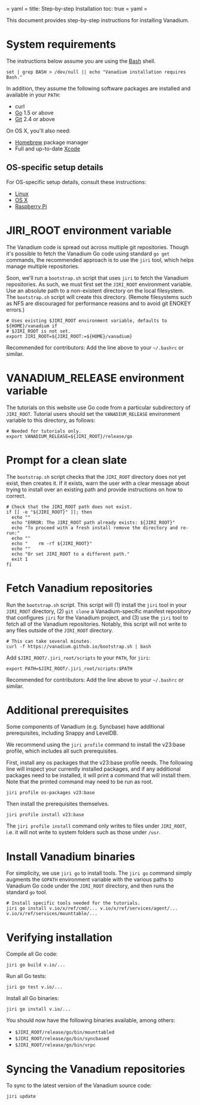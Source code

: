= yaml =
title: Step-by-step Installation
toc: true
= yaml =

This document provides step-by-step instructions for installing Vanadium.

# System requirements

The instructions below assume you are using the [Bash][why-bash] shell.
<!-- @checkForBash @test -->
```
set | grep BASH > /dev/null || echo "Vanadium installation requires Bash."
```

In addition, they assume the following software packages are installed and
available in your `PATH`:

- curl
- [Go][go-install] 1.5 or above
- [Git] 2.4 or above

On OS X, you'll also need:

- [Homebrew][brew] package manager
- Full and up-to-date [Xcode]

## OS-specific setup details

For OS-specific setup details, consult these instructions:

- [Linux]
- [OS X][os-x]
- [Raspberry Pi][rpi]

# JIRI_ROOT environment variable

The Vanadium code is spread out across multiple git repositories. Though it's
possible to fetch the Vanadium Go code using standard `go get` commands, the
recommended approach is to use the `jiri` tool, which helps manage multiple
repositories.

Soon, we'll run a `bootstrap.sh` script that uses `jiri` to fetch the Vanadium
repositories. As such, we must first set the `JIRI_ROOT` environment variable.
Use an absolute path to a non-existent directory on the local filesystem. The
`bootstrap.sh` script will create this directory. (Remote filesystems such as
NFS are discouraged for performance reasons and to avoid git ENOKEY errors.)
<!-- @define_JIRI_ROOT @test -->
```
# Uses existing $JIRI_ROOT environment variable, defaults to ${HOME}/vanadium if
# $JIRI_ROOT is not set.
export JIRI_ROOT=${JIRI_ROOT:=${HOME}/vanadium}
```

Recommended for contributors: Add the line above to your `~/.bashrc` or similar.

# VANADIUM_RELEASE environment variable

The tutorials on this website use Go code from a particular subdirectory of
`JIRI_ROOT`. Tutorial users should set the `VANADIUM_RELEASE` environment variable to
this directory, as follows:
<!-- @define_VANADIUM_RELEASE @test -->
```
# Needed for tutorials only.
export VANADIUM_RELEASE=${JIRI_ROOT}/release/go
```

# Prompt for a clean slate

The `bootstrap.sh` script checks that the `JIRI_ROOT` directory does not yet
exist, then creates it. If it exists, warn the user with a clear message about
trying to install over an existing path and provide instructions on how to
correct.

<!-- @check_JIRI_ROOT @test -->
```
# Check that the JIRI_ROOT path does not exist.
if [[ -e "${JIRI_ROOT}" ]]; then
  echo ""
  echo "ERROR: The JIRI_ROOT path already exists: ${JIRI_ROOT}"
  echo "To proceed with a fresh install remove the directory and re-run:"
  echo ""
  echo "    rm -rf ${JIRI_ROOT}"
  echo ""
  echo "Or set JIRI_ROOT to a different path."
  exit 1
fi
```

# Fetch Vanadium repositories

Run the `bootstrap.sh` script. This script will (1) install the `jiri` tool in
your `JIRI_ROOT` directory, (2) `git clone` a Vanadium-specific manifest
repository that configures `jiri` for the Vanadium project, and (3) use the
`jiri` tool to fetch all of the Vanadium repositories. Notably, this script will
not write to any files outside of the `JIRI_ROOT` directory.
<!-- @runBootstrapScript @test -->
```
# This can take several minutes.
curl -f https://vanadium.github.io/bootstrap.sh | bash
```

Add `$JIRI_ROOT/.jiri_root/scripts` to your `PATH`, for `jiri`:
<!-- @addDevtoolsToPath @test -->
```
export PATH=$JIRI_ROOT/.jiri_root/scripts:$PATH
```

Recommended for contributors: Add the line above to your `~/.bashrc` or similar.

# Additional prerequisites

Some components of Vanadium (e.g. Syncbase) have additional prerequisites,
including Snappy and LevelDB.

We recommend using the `jiri profile` command to install the v23:base profile,
which includes all such prerequisites.

First, install any os packages that the v23:base profile needs.  The following
line will inspect your currently installed packages, and if any additional
packages need to be installed, it will print a command that will install them.
Note that the printed command may need to be run as root.

<!-- @packagesBaseProfile @test -->
```
jiri profile os-packages v23:base
```

Then install the prerequisites themselves.
<!-- @installBaseProfile @test -->
```
jiri profile install v23:base
```

The `jiri profile install` command only writes to files under `JIRI_ROOT`,
i.e. it will not write to system folders such as those under `/usr`.

# Install Vanadium binaries

For simplicity, we use `jiri go` to install tools. The `jiri go` command simply
augments the `GOPATH` environment variable with the various paths to Vanadium Go
code under the `JIRI_ROOT` directory, and then runs the standard `go` tool.
<!-- @installVanadiumBinaries @test -->
```
# Install specific tools needed for the tutorials.
jiri go install v.io/x/ref/cmd/... v.io/x/ref/services/agent/... v.io/x/ref/services/mounttable/...
```

# Verifying installation

Compile all Go code:

    jiri go build v.io/...

Run all Go tests:

    jiri go test v.io/...

<!-- TODO: On OS X, this opens a bunch of warning popups about accepting
incoming connections. We should make all test servers listen on the loopback
address. -->

Install all Go binaries:

    jiri go install v.io/...

You should now have the following binaries available, among others:

- `$JIRI_ROOT/release/go/bin/mounttabled`
- `$JIRI_ROOT/release/go/bin/syncbased`
- `$JIRI_ROOT/release/go/bin/vrpc`

# Syncing the Vanadium repositories

To sync to the latest version of the Vanadium source code:

    jiri update

[why-bash]: /tutorials/faq.html#why-bash-
[go-install]: http://golang.org/doc/install
[git]: http://git-scm.com/
[brew]: http://brew.sh/
[xcode]: https://developer.apple.com/xcode/download/
[linux]: /installation/linux.html
[os-x]: /installation/os-x.html
[rpi]: /installation/rpi.html
